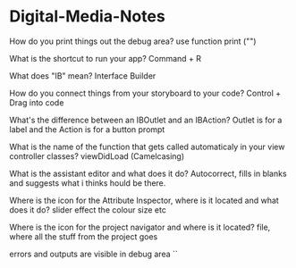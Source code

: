 # Digital-Media-Notes

How do you print things out the debug area?
use function print ("")

What is the shortcut to run your app?
Command + R

What does "IB" mean?
Interface Builder

How do you connect things from your storyboard to your code?
Control + Drag into code

What's the difference between an IBOutlet and an IBAction?
Outlet is for a label and the Action is for a button prompt

What is the name of the function that gets called automaticaly in your view controller classes?
viewDidLoad (Camelcasing)

What is the assistant editor and what does it do?
Autocorrect, fills in blanks and suggests what i thinks hould be there.

Where is the icon for the Attribute Inspector, where is it located and what does it do?
slider effect the colour size etc

Where is the icon for the project navigator and where is it located?
file, where all the stuff from the project goes

errors and outputs are visible in debug area
``
